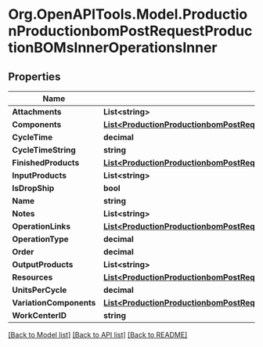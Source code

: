 # Org.OpenAPITools.Model.ProductionProductionbomPostRequestProductionBOMsInnerOperationsInner

## Properties

Name | Type | Description | Notes
------------ | ------------- | ------------- | -------------
**Attachments** | **List&lt;string&gt;** |  | [optional] 
**Components** | [**List&lt;ProductionProductionbomPostRequestProductionBOMsInnerOperationsInnerComponentsInner&gt;**](ProductionProductionbomPostRequestProductionBOMsInnerOperationsInnerComponentsInner.md) |  | [optional] 
**CycleTime** | **decimal** |  | [optional] 
**CycleTimeString** | **string** |  | [optional] 
**FinishedProducts** | [**List&lt;ProductionProductionbomPostRequestProductionBOMsInnerOperationsInnerFinishedProductsInner&gt;**](ProductionProductionbomPostRequestProductionBOMsInnerOperationsInnerFinishedProductsInner.md) |  | [optional] 
**InputProducts** | **List&lt;string&gt;** |  | [optional] 
**IsDropShip** | **bool** |  | [optional] 
**Name** | **string** |  | [optional] 
**Notes** | **List&lt;string&gt;** |  | [optional] 
**OperationLinks** | [**List&lt;ProductionProductionbomPostRequestProductionBOMsInnerOperationsInnerOperationLinksInner&gt;**](ProductionProductionbomPostRequestProductionBOMsInnerOperationsInnerOperationLinksInner.md) |  | [optional] 
**OperationType** | **decimal** |  | [optional] 
**Order** | **decimal** |  | [optional] 
**OutputProducts** | **List&lt;string&gt;** |  | [optional] 
**Resources** | [**List&lt;ProductionProductionbomPostRequestProductionBOMsInnerOperationsInnerResourcesInner&gt;**](ProductionProductionbomPostRequestProductionBOMsInnerOperationsInnerResourcesInner.md) |  | [optional] 
**UnitsPerCycle** | **decimal** |  | [optional] 
**VariationComponents** | [**List&lt;ProductionProductionbomPostRequestProductionBOMsInnerOperationsInnerVariationComponentsInner&gt;**](ProductionProductionbomPostRequestProductionBOMsInnerOperationsInnerVariationComponentsInner.md) |  | [optional] 
**WorkCenterID** | **string** |  | [optional] 

[[Back to Model list]](../README.md#documentation-for-models) [[Back to API list]](../README.md#documentation-for-api-endpoints) [[Back to README]](../README.md)

